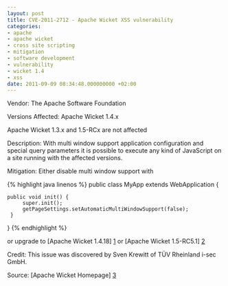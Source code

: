 ```yaml
---
layout: post
title: CVE-2011-2712 - Apache Wicket XSS vulnerability
categories:
- apache
- apache wicket
- cross site scripting
- mitigation
- software development
- vulnerability
- wicket 1.4
- xss
date: 2011-09-09 08:34:48.000000000 +02:00
---
```

Vendor: The Apache Software Foundation

Versions Affected: Apache Wicket 1.4.x

Apache Wicket 1.3.x and 1.5-RCx are not affected

Description: With multi window support application configuration and special query parameters it is possible to execute any kind of JavaScript on a site running with the affected versions.

Mitigation: Either disable multi window support with 

{% highlight java linenos %} 
public class MyApp extends WebApplication {
 
    public void init() {
         super.init();
         getPageSettings.setAutomaticMultiWindowSupport(false);
     }
}
{% endhighlight %} 
 
or upgrade to [Apache Wicket 1.4.18] [1] or [Apache Wicket 1.5-RC5.1] [2]

Credit: This issue was discovered by Sven Krewitt of TÜV Rheinland i-sec GmbH.  

Source: [Apache Wicket Homepage] [3] 


[1]: "http://wicket.apache.org/2011/08/09/wicket-1.4.18-released.html"
[2]: "http://wicket.apache.org/2011/06/25/wicket-1.5-RC5.1-released.html"
[3]: "http://wicket.apache.org/2011/08/23/cve-2011-2712.html"